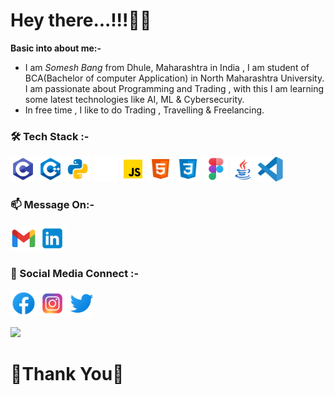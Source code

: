 <h1>Hey there...!!!🙋‍♂️</h1>

<strong>Basic into about me:- </strong>
- I am <em>Somesh Bang</em> from Dhule, Maharashtra in India , I am student of BCA(Bachelor of computer Application) in North Maharashtra University. I am passionate about Programming and Trading , with this I am learning some latest technologies like AI, ML & Cybersecurity.
- In free time , I like to do Trading , Travelling & Freelancing.


<h3>🛠 Tech Stack :- </h3>
<span><img height="40" src="https://github.com/SomeshBang/SomeshBang/blob/main/c.svg" /></span>
<span><img height="40" src="https://github.com/SomeshBang/SomeshBang/blob/main/c%2B%2B.svg" /></span>
<span><img height="40" src="https://github.com/SomeshBang/SomeshBang/blob/main/Python.svg" /></span>
<span><img height="40" src="https://github.com/SomeshBang/SomeshBang/blob/main/django.svg" /></span>
<span><img height="40" src="https://github.com/SomeshBang/SomeshBang/blob/main/javascript.svg" /></span>
<span><img height="40" src="https://github.com/SomeshBang/SomeshBang/blob/main/html.svg" /></span>
<span><img height="40" src="https://github.com/SomeshBang/SomeshBang/blob/main/css.svg" /></span>
<span><img height="40" src="https://github.com/SomeshBang/SomeshBang/blob/main/figma.svg" /></span>
<span><img height="40" src="https://github.com/SomeshBang/SomeshBang/blob/main/java.svg" /></span>
<span><img height="40" src="https://github.com/SomeshBang/SomeshBang/blob/main/visual-studio-code-seeklogo.com.svg" /></span>


<br>

<h3>📫 Message On:-</h3>
<div>
<a href="mailto:bangsomesh060801@gmail.com"><img height="42" src="https://github.com/SomeshBang/SomeshBang/blob/main/gmail.svg" /></a>
<a href="https://www.linkedin.com/in/somesh-bang"><img height="42" src="https://github.com/SomeshBang/SomeshBang/blob/main/linkedin.svg" /></a>
</div>



<h3>🤝 Social Media Connect :-</h3>
<div>
<a href="https://www.facebook.com/somesh.bang.5"><img height="42" src="https://github.com/SomeshBang/SomeshBang/blob/main/facebook.svg" /></a>
<a href="https://www.instagram.com/somesh0608/"><img height="42" src="https://github.com/SomeshBang/SomeshBang/blob/main/instagram.svg" /></a>
<a href="https://twitter.com/SomeshBang06"><img height="42" src="https://github.com/SomeshBang/SomeshBang/blob/main/twitter.svg" /></a>
</div>

<!---
SomeshBang/SomeshBang is a ✨ special ✨ repository because its `README.md` (this file) appears on your GitHub profile.
You can click the Preview link to take a look at your changes.
--->


![](https://komarev.com/ghpvc/?username=SomeshBang)

<h1></h1>
<h1><b>🙏Thank You👋</b></h1>
